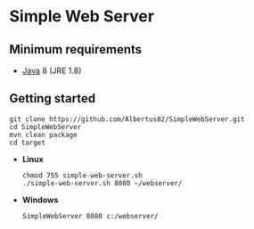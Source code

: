 # Simple Web Server

## Minimum requirements
* [Java](https://www.java.com) 8 (JRE 1.8)

## Getting started
```Shell
git clone https://github.com/Albertus82/SimpleWebServer.git
cd SimpleWebServer
mvn clean package
cd target
```

* **Linux**
  ```Shell
  chmod 755 simple-web-server.sh
  ./simple-web-server.sh 8080 ~/webserver/
  ```

* **Windows**
  ```Batchfile
  SimpleWebServer 8080 c:/webserver/
  ```
